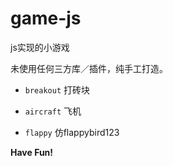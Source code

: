 # game-js
js实现的小游戏

未使用任何三方库／插件，纯手工打造。

 + `breakout`   打砖块
 
 + `aircraft`   飞机
 
 + `flappy`   仿flappybird123

**Have Fun!**
